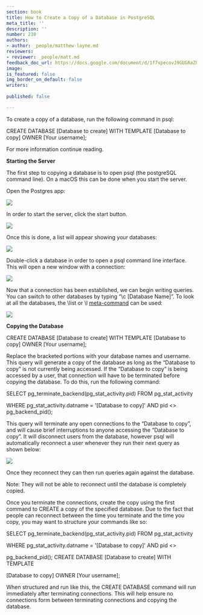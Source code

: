 ```yaml
---
section: book
title: How to Create a Copy of a Database in PostgreSQL
meta_title: ''
description: ''
number: 210
authors:
- author: _people/matthew-layne.md
reviewers:
- reviewer: _people/matt.md
feedback_doc_url: https://docs.google.com/document/d/1f7xpecovJ9GUGRaZhghalK66dPHwMGeLi3nFtRV8kqc/edit?usp=sharing
image: 
is_featured: false
img_border_on_default: false
writers:
  
published: false

---
```

To create a copy of a database, run the following command in psql:

CREATE DATABASE \[Database to create\] WITH TEMPLATE \[Database to copy\] OWNER \[Your username\];

For more information continue reading.

**Starting the Server**

The first step to copying a database is to open psql (the postgreSQL command line). On a macOS this can be done when you start the server.

Open the Postgres app:

![](https://assets.website-files.com/5c197923e5851742d9bc835d/5ce56b9980dbc649bd49f89f_DdjqCSDRN567p9_qzwtxyw2PUC2-6n7RyR4K-aZm50CXyAxhxr-ZkWgbkObnLu7gp-0O2yX8fO1cTU7sHrWEXMYDMIRq1ByBP-P8MdP7IVDIo4fiR-7d45qgcUH1zlnXTInuB1-5.png)

In order to start the server, click the start button.

![](https://assets.website-files.com/5c197923e5851742d9bc835d/5ce56b995362df931c9bc967_fdKrksx_BTDJ0-sIi6LNAn0xJGU7yT8kXLzDBFOEWuf_6f_PdA7o7Z6znL52KeAPjY2wp-DrmN6diqXwh_R20wNQAn5VbQChFPBlwouK0ZzfBiN7sYWQdyguC-N11z48KPmP0VtQ.png)

Once this is done, a list will appear showing your databases:

![](https://assets.website-files.com/5c197923e5851742d9bc835d/5ce56b99d1f2a9925cedc38c_VRt9opBixujQBHdQBUfEndjvhptFZ0-_xQDovYVJECgb8B8U6xCC8oyWke9PnWczKKtkrOJFOZE5cFO5rbpNlA6QKhOwwHLJjAn9Ml4evtQDUa1_l745T0rVnxSeVKVhMDzDL8tl.png)

Double-click a database in order to open a psql command line interface. This will open a new window with a connection:

![](https://assets.website-files.com/5c197923e5851742d9bc835d/5ce56b99e35d8a703ccd389a_o9cCoZtq3UBXZgQ162T6_V6j40DYMvMfmer7aUJ5MB4vA1nlmyc5SYvhatEIotDE2fbwVs_B-UhJDxY7WFN6CcZPFCs0048HzUssA5nXaIhdgZn_dpqZX3v47ztDLk7fukrTbnuD.png)

Now that a connection has been established, we can begin writing queries. You can switch to other databases by typing “\\c \[Database Name\]”. To look at all the databases, the \\list or \\l [meta-command](https://chartio.com/resources/tutorials/how-to-list-databases-and-tables-in-postgresql-using-psql/) can be used:

![](https://assets.website-files.com/5c197923e5851742d9bc835d/5ce56b9980dbc61da849f8a0_SDd63YK9WXzgrq9o4nQDuE2cR_VHOFu3llkBItBeGPti-VMIgtWy5FScUSO4jniMMPzO66OioYosa_EkRMsLAvyECJppRSCn53DmYJme_vDe9Z_TKm-f_QSYuB-49DCGM0vHMcDf.png)

**Copying the Database**

CREATE DATABASE \[Database to create\] WITH TEMPLATE \[Database to copy\] OWNER \[Your username\];

Replace the bracketed portions with your database names and username. This query will generate a copy of the database as long as the “Database to copy” is not currently being accessed. If the “Database to copy” is being accessed by a user, that connection will have to be terminated before copying the database. To do this, run the following command:

SELECT pg_terminate_backend(pg_stat_activity.pid) FROM pg_stat_activity

WHERE pg_stat_activity.datname = '\[Database to copy\]' AND pid <> pg_backend_pid();

This query will terminate any open connections to the “Database to copy”, and will cause brief interruptions to anyone accessing the “Database to copy”. It will disconnect users from the database, however psql will automatically reconnect a user whenever they run their next query as shown below:

![](https://assets.website-files.com/5c197923e5851742d9bc835d/5ce56b99bd2f03de0694cb24_TP0JHahSe5wkZo6R6i7hPWv8uyz7dXJuym5rje2x136FAwIW5RNbM43t6SFHsSeSoPp0iqrxNxaym3AeBbttlSrLTvcz0GjPZGUNtwaQiiuNTRRX4vCwECyF4dd8MCe_xfM4jC4Q.png)

Once they reconnect they can then run queries again against the database.

Note: They will not be able to reconnect until the database is completely copied.

Once you terminate the connections, create the copy using the first command to CREATE a copy of the specified database. Due to the fact that people can reconnect between the time you terminate and the time you copy, you may want to structure your commands like so:

SELECT pg_terminate_backend(pg_stat_activity.pid) FROM pg_stat_activity

WHERE pg_stat_activity.datname = '\[Database to copy\]' AND pid <>

pg_backend_pid(); CREATE DATABASE \[Database to create\] WITH TEMPLATE

\[Database to copy\] OWNER \[Your username\];

When structured and run like this, the CREATE DATABASE command will run immediately after terminating connections. This will help ensure no connections form between terminating connections and copying the database.
